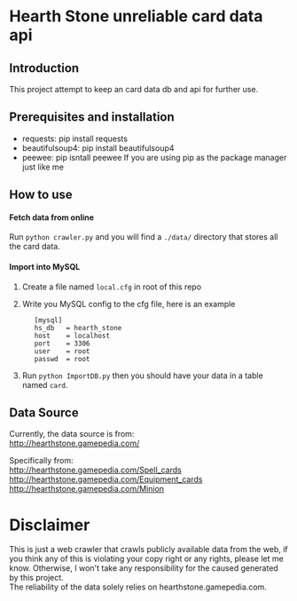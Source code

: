 # Hearth Stone unreliable card data api
## Introduction
This project attempt to keep an card data db and api for further use.

## Prerequisites and installation
* requests: pip install requests
* beautifulsoup4: pip install beautifulsoup4  
* peewee: pip isntall peewee
If you are using pip as the package manager just like me

## How to use
#### Fetch data from online
Run ``` python crawler.py ``` and you will find a ```./data/``` directory that stores all the card data. 

#### Import into MySQL

 1. Create a file named ```local.cfg``` in root of this repo
 2. Write you MySQL config to the cfg file, here is an example 

     ```
        [mysql]
        hs_db   = hearth_stone
        host    = localhost
        port    = 3306
        user    = root
        passwd  = root
    ```

 3. Run ```python ImportDB.py``` then you should have your data in a table named ```card```.

## Data Source
Currently, the data source is from:  
http://hearthstone.gamepedia.com/  

Specifically from:  
http://hearthstone.gamepedia.com/Spell_cards  
http://hearthstone.gamepedia.com/Equipment_cards  
http://hearthstone.gamepedia.com/Minion  

# Disclaimer
This is just a web crawler that crawls publicly available data from 
the web, if you think any of this is violating your copy right or any
rights, please let me know. Otherwise, I won't take any responsibility
for the caused generated by this project.  
The reliability of the data solely relies on hearthstone.gamepedia.com.
